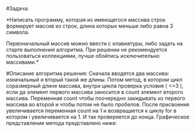#Задача:

*Написать программу, которая из имеющегося массива строк формирует массив из строк, длина которых меньше либо равна 3 символа.

Первоначальный массив можно ввести с клавиатуры, либо задать на старте выполнения алгоритма.
При решении не рекомендуется пользоваться коллекциями, лучше обойтись исключительно массивами.*

#Описание алгоритма решения:
Сначала вводятся два массива: изначальный и вторый такой же длины.
Потом метод, в котором цикл соразмерный длине массива, внутри цикла проверка условия ( <=3 ),
если да элемент первого массива заносится в count элемент второго массива.
Переменная count чтобы поочередно закидывать из первого массива во второй и чтобы потом не было пробелов.
После присвоения увеличивается переменная count на 1 и возвращается к циклу for в котором i увеличивается на 1.
И так проверяется до конца.
Графическое представление метода представлено ниже: